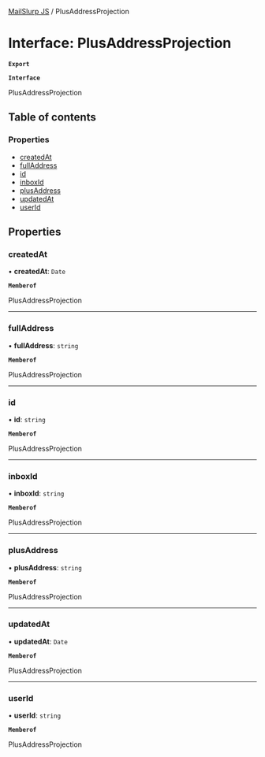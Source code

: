 [MailSlurp JS](../README.md) / PlusAddressProjection

# Interface: PlusAddressProjection

**`Export`**

**`Interface`**

PlusAddressProjection

## Table of contents

### Properties

- [createdAt](PlusAddressProjection.md#createdat)
- [fullAddress](PlusAddressProjection.md#fulladdress)
- [id](PlusAddressProjection.md#id)
- [inboxId](PlusAddressProjection.md#inboxid)
- [plusAddress](PlusAddressProjection.md#plusaddress)
- [updatedAt](PlusAddressProjection.md#updatedat)
- [userId](PlusAddressProjection.md#userid)

## Properties

### createdAt

• **createdAt**: `Date`

**`Memberof`**

PlusAddressProjection

___

### fullAddress

• **fullAddress**: `string`

**`Memberof`**

PlusAddressProjection

___

### id

• **id**: `string`

**`Memberof`**

PlusAddressProjection

___

### inboxId

• **inboxId**: `string`

**`Memberof`**

PlusAddressProjection

___

### plusAddress

• **plusAddress**: `string`

**`Memberof`**

PlusAddressProjection

___

### updatedAt

• **updatedAt**: `Date`

**`Memberof`**

PlusAddressProjection

___

### userId

• **userId**: `string`

**`Memberof`**

PlusAddressProjection
